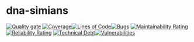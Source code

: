# dna-simians

[![Quality gate](https://sonarcloud.io/api/project_badges/quality_gate?project=guimsmendes_dna-simians)](https://sonarcloud.io/dashboard?id=guimsmendes_dna-simians)
[![Coverage](https://sonarcloud.io/api/project_badges/measure?project=guimsmendes_dna-simians&metric=coverage)](https://sonarcloud.io/dashboard?id=guimsmendes_dna-simians)[![Lines of Code](https://sonarcloud.io/api/project_badges/measure?project=guimsmendes_dna-simians&metric=ncloc)](https://sonarcloud.io/dashboard?id=guimsmendes_dna-simians)[![Bugs](https://sonarcloud.io/api/project_badges/measure?project=guimsmendes_dna-simians&metric=bugs)](https://sonarcloud.io/dashboard?id=guimsmendes_dna-simians)
[![Maintainability Rating](https://sonarcloud.io/api/project_badges/measure?project=guimsmendes_dna-simians&metric=sqale_rating)](https://sonarcloud.io/dashboard?id=guimsmendes_dna-simians)[![Reliability Rating](https://sonarcloud.io/api/project_badges/measure?project=guimsmendes_dna-simians&metric=reliability_rating)](https://sonarcloud.io/dashboard?id=guimsmendes_dna-simians)
[![Technical Debt](https://sonarcloud.io/api/project_badges/measure?project=guimsmendes_dna-simians&metric=sqale_index)](https://sonarcloud.io/dashboard?id=guimsmendes_dna-simians)[![Vulnerabilities](https://sonarcloud.io/api/project_badges/measure?project=guimsmendes_dna-simians&metric=vulnerabilities)](https://sonarcloud.io/dashboard?id=guimsmendes_dna-simians)
